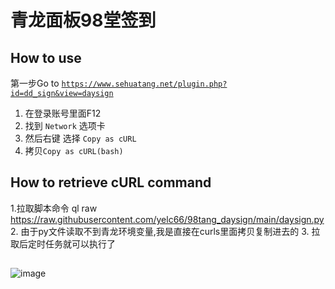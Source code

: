 # 青龙面板98堂签到

## How to use
第一步Go to [`https://www.sehuatang.net/plugin.php?id=dd_sign&view=daysign`](https://www.sehuatang.net/plugin.php?id=dd_sign&view=daysign)
1. 在登录账号里面F12 
2. 找到 `Network` 选项卡
3. 然后右键 选择 `Copy as cURL`
4. 拷贝`Copy as cURL(bash)`

## How to retrieve cURL command

1.拉取脚本命令 ql raw https://raw.githubusercontent.com/yelc66/98tang_daysign/main/daysign.py 
2. 由于py文件读取不到青龙环境变量,我是直接在curls里面拷贝复制进去的
3. 拉取后定时任务就可以执行了 

## 
![image](https://user-images.githubusercontent.com/48628500/147813299-20c6f1b1-9478-4260-aefe-ec2cd25a4048.png)

